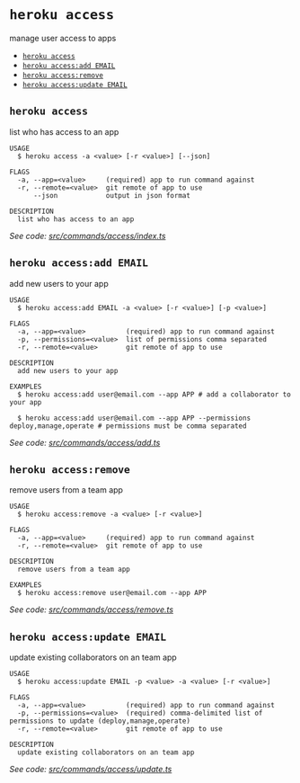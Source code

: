 `heroku access`
===============

manage user access to apps

* [`heroku access`](#heroku-access)
* [`heroku access:add EMAIL`](#heroku-accessadd-email)
* [`heroku access:remove`](#heroku-accessremove)
* [`heroku access:update EMAIL`](#heroku-accessupdate-email)

## `heroku access`

list who has access to an app

```
USAGE
  $ heroku access -a <value> [-r <value>] [--json]

FLAGS
  -a, --app=<value>     (required) app to run command against
  -r, --remote=<value>  git remote of app to use
      --json            output in json format

DESCRIPTION
  list who has access to an app
```

_See code: [src/commands/access/index.ts](https://github.com/heroku/cli/blob/v9.0.0-beta.0/src/commands/access/index.ts)_

## `heroku access:add EMAIL`

add new users to your app

```
USAGE
  $ heroku access:add EMAIL -a <value> [-r <value>] [-p <value>]

FLAGS
  -a, --app=<value>          (required) app to run command against
  -p, --permissions=<value>  list of permissions comma separated
  -r, --remote=<value>       git remote of app to use

DESCRIPTION
  add new users to your app

EXAMPLES
  $ heroku access:add user@email.com --app APP # add a collaborator to your app

  $ heroku access:add user@email.com --app APP --permissions deploy,manage,operate # permissions must be comma separated
```

_See code: [src/commands/access/add.ts](https://github.com/heroku/cli/blob/v9.0.0-beta.0/src/commands/access/add.ts)_

## `heroku access:remove`

remove users from a team app

```
USAGE
  $ heroku access:remove -a <value> [-r <value>]

FLAGS
  -a, --app=<value>     (required) app to run command against
  -r, --remote=<value>  git remote of app to use

DESCRIPTION
  remove users from a team app

EXAMPLES
  $ heroku access:remove user@email.com --app APP
```

_See code: [src/commands/access/remove.ts](https://github.com/heroku/cli/blob/v9.0.0-beta.0/src/commands/access/remove.ts)_

## `heroku access:update EMAIL`

update existing collaborators on an team app

```
USAGE
  $ heroku access:update EMAIL -p <value> -a <value> [-r <value>]

FLAGS
  -a, --app=<value>          (required) app to run command against
  -p, --permissions=<value>  (required) comma-delimited list of permissions to update (deploy,manage,operate)
  -r, --remote=<value>       git remote of app to use

DESCRIPTION
  update existing collaborators on an team app
```

_See code: [src/commands/access/update.ts](https://github.com/heroku/cli/blob/v9.0.0-beta.0/src/commands/access/update.ts)_
